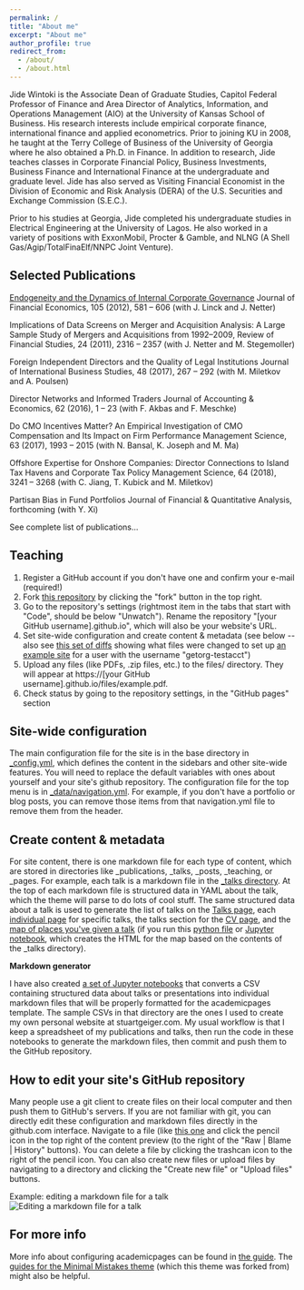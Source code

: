 ```yaml
---
permalink: /
title: "About me"
excerpt: "About me"
author_profile: true
redirect_from: 
  - /about/
  - /about.html
---
```


Jide Wintoki is the Associate Dean of Graduate Studies, Capitol Federal Professor of Finance and Area Director of Analytics, Information, and Operations Management (AIO) at the University of Kansas School of Business. His research interests include empirical corporate finance, international finance and applied econometrics. Prior to joining KU in 2008, he taught at the Terry College of Business of the University of Georgia where he also obtained a Ph.D. in Finance. In addition to research, Jide teaches classes in Corporate Financial Policy, Business Investments, Business Finance and International Finance at the undergraduate and graduate level. Jide has also served as Visiting Financial Economist in the Division of Economic and Risk Analysis (DERA) of the U.S. Securities and Exchange Commission (S.E.C.).

Prior to his studies at Georgia, Jide completed his undergraduate studies in Electrical Engineering at the University of Lagos. He also worked in a variety of positions with ExxonMobil, Procter & Gamble, and NLNG (A Shell Gas/Agip/TotalFinaElf/NNPC Joint Venture).


Selected Publications
------
[Endogeneity and the Dynamics of Internal Corporate Governance](http://dx.doi.org/10.1016/j.jfineco.2012.03.005) 
Journal of Financial Economics, 105 (2012), 581 – 606 (with J. Linck and J. Netter)


Implications of Data Screens on Merger and Acquisition Analysis: A Large Sample Study of Mergers and Acquisitions from 1992–2009, Review of Financial Studies, 24 (2011), 2316 – 2357 (with J. Netter and M. Stegemoller)


Foreign Independent Directors and the Quality of Legal Institutions
Journal of International Business Studies, 48 (2017), 267 – 292 (with M. Miletkov and A. Poulsen)


Director Networks and Informed Traders 
Journal of Accounting & Economics, 62 (2016), 1 – 23 (with F. Akbas and F. Meschke)


Do CMO Incentives Matter? An Empirical Investigation of CMO Compensation and Its Impact on Firm Performance
Management Science, 63 (2017), 1993 – 2015 (with N. Bansal, K. Joseph and M. Ma)


Offshore Expertise for Onshore Companies: Director Connections to Island Tax Havens and Corporate Tax Policy 
Management Science, 64 (2018), 3241 – 3268 (with C. Jiang, T. Kubick and M. Miletkov)


Partisan Bias in Fund Portfolios 
Journal of Financial & Quantitative Analysis, forthcoming (with Y. Xi)


See complete list of publications...

Teaching
------
1. Register a GitHub account if you don't have one and confirm your e-mail (required!)
1. Fork [this repository](https://github.com/academicpages/academicpages.github.io) by clicking the "fork" button in the top right. 
1. Go to the repository's settings (rightmost item in the tabs that start with "Code", should be below "Unwatch"). Rename the repository "[your GitHub username].github.io", which will also be your website's URL.
1. Set site-wide configuration and create content & metadata (see below -- also see [this set of diffs](http://archive.is/3TPas) showing what files were changed to set up [an example site](https://getorg-testacct.github.io) for a user with the username "getorg-testacct")
1. Upload any files (like PDFs, .zip files, etc.) to the files/ directory. They will appear at https://[your GitHub username].github.io/files/example.pdf.  
1. Check status by going to the repository settings, in the "GitHub pages" section

Site-wide configuration
------
The main configuration file for the site is in the base directory in [_config.yml](https://github.com/academicpages/academicpages.github.io/blob/master/_config.yml), which defines the content in the sidebars and other site-wide features. You will need to replace the default variables with ones about yourself and your site's github repository. The configuration file for the top menu is in [_data/navigation.yml](https://github.com/academicpages/academicpages.github.io/blob/master/_data/navigation.yml). For example, if you don't have a portfolio or blog posts, you can remove those items from that navigation.yml file to remove them from the header. 

Create content & metadata
------
For site content, there is one markdown file for each type of content, which are stored in directories like _publications, _talks, _posts, _teaching, or _pages. For example, each talk is a markdown file in the [_talks directory](https://github.com/academicpages/academicpages.github.io/tree/master/_talks). At the top of each markdown file is structured data in YAML about the talk, which the theme will parse to do lots of cool stuff. The same structured data about a talk is used to generate the list of talks on the [Talks page](https://academicpages.github.io/talks), each [individual page](https://academicpages.github.io/talks/2012-03-01-talk-1) for specific talks, the talks section for the [CV page](https://academicpages.github.io/cv), and the [map of places you've given a talk](https://academicpages.github.io/talkmap.html) (if you run this [python file](https://github.com/academicpages/academicpages.github.io/blob/master/talkmap.py) or [Jupyter notebook](https://github.com/academicpages/academicpages.github.io/blob/master/talkmap.ipynb), which creates the HTML for the map based on the contents of the _talks directory).

**Markdown generator**

I have also created [a set of Jupyter notebooks](https://github.com/academicpages/academicpages.github.io/tree/master/markdown_generator
) that converts a CSV containing structured data about talks or presentations into individual markdown files that will be properly formatted for the academicpages template. The sample CSVs in that directory are the ones I used to create my own personal website at stuartgeiger.com. My usual workflow is that I keep a spreadsheet of my publications and talks, then run the code in these notebooks to generate the markdown files, then commit and push them to the GitHub repository.

How to edit your site's GitHub repository
------
Many people use a git client to create files on their local computer and then push them to GitHub's servers. If you are not familiar with git, you can directly edit these configuration and markdown files directly in the github.com interface. Navigate to a file (like [this one](https://github.com/academicpages/academicpages.github.io/blob/master/_talks/2012-03-01-talk-1.md) and click the pencil icon in the top right of the content preview (to the right of the "Raw | Blame | History" buttons). You can delete a file by clicking the trashcan icon to the right of the pencil icon. You can also create new files or upload files by navigating to a directory and clicking the "Create new file" or "Upload files" buttons. 

Example: editing a markdown file for a talk
![Editing a markdown file for a talk](/images/editing-talk.png)

For more info
------
More info about configuring academicpages can be found in [the guide](https://academicpages.github.io/markdown/). The [guides for the Minimal Mistakes theme](https://mmistakes.github.io/minimal-mistakes/docs/configuration/) (which this theme was forked from) might also be helpful.

